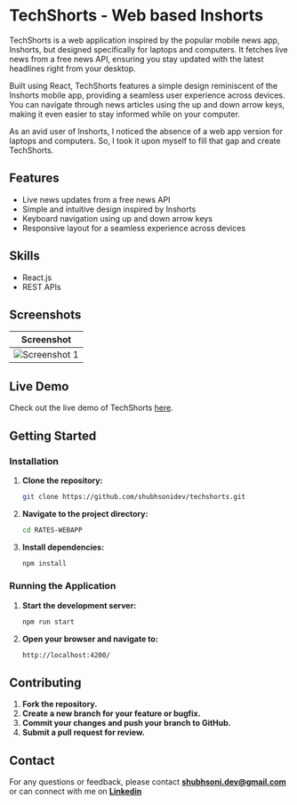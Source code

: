 # TechShorts - Web based Inshorts

TechShorts is a web application inspired by the popular mobile news app, Inshorts, but designed specifically for laptops and computers. It fetches live news from a free news API, ensuring you stay updated with the latest headlines right from your desktop.

Built using React, TechShorts features a simple design reminiscent of the Inshorts mobile app, providing a seamless user experience across devices. You can navigate through news articles using the up and down arrow keys, making it even easier to stay informed while on your computer.

As an avid user of Inshorts, I noticed the absence of a web app version for laptops and computers. So, I took it upon myself to fill that gap and create TechShorts.

## Features
- Live news updates from a free news API
- Simple and intuitive design inspired by Inshorts
- Keyboard navigation using up and down arrow keys
- Responsive layout for a seamless experience across devices

## Skills
- React.js
- REST APIs

## Screenshots
|          Screenshot         |
| --------------------------- |
| ![Screenshot 1](https://shubhsonidev.github.io/portfolio/assets/img/portfolio/tech.png) |

## Live Demo
Check out the live demo of TechShorts [here](https://techieshorts.netlify.app/).

## Getting Started

### Installation

1. **Clone the repository:**

    ```bash
    git clone https://github.com/shubhsonidev/techshorts.git
    ```

2. **Navigate to the project directory:**

    ```bash
    cd RATES-WEBAPP
    ```

3. **Install dependencies:**

    ```bash
    npm install
    ```

### Running the Application

1. **Start the development server:**

    ```bash
    npm run start
    ```

2. **Open your browser and navigate to:**

    ```bash
    http://localhost:4200/
    ```

## Contributing

1. **Fork the repository.**
2. **Create a new branch for your feature or bugfix.**
3. **Commit your changes and push your branch to GitHub.**
4. **Submit a pull request for review.**

## Contact

For any questions or feedback, please contact **[shubhsoni.dev@gmail.com](mailto:shubhsoni.dev@gmail.com)**
or can connect with me on **[Linkedin](https://www.linkedin.com/in/shubh-soni-7b8590225/)**
